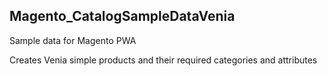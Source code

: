 ## Magento_CatalogSampleDataVenia
Sample data for Magento PWA

Creates Venia simple products and their required categories and attributes
